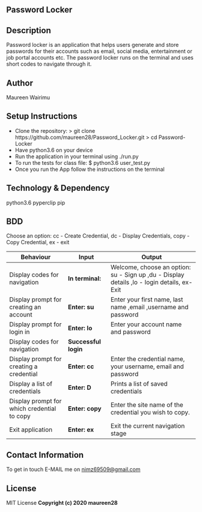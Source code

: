 ## Password Locker

## Description

Password locker is an application that helps users generate and store passwords for their accounts such as email, social media, entertainment or job portal accounts etc.
The password locker runs on the terminal and uses short codes to navigate through it.

## Author

Maureen Wairimu

## Setup Instructions

<ul>
<li>Clone the repository: 
> git clone https://github.com/maureen28/Password_Locker.git
> cd Password-Locker
 </li>
<li>Have python3.6 on your device</li>
<li>Run the application in your terminal using ./run.py </li>
<li>To run the tests for class file: $ python3.6 user_test.py</li>
<li>Once you run the App follow the instructions on the terminal </li>
</ul>

## Technology & Dependency

python3.6
pyperclip
pip

## BDD

<table>
<thead>
<tr>
<th >Behaviour</th>
<th >Input</th>
<th >Output</th>
</tr>
</thead>
<tbody>
<tr>
<td >Display codes for navigation</td>
<td ><strong>In terminal: </strong></td>
<td >Welcome, choose an option: su - Sign up ,du - Display details ,lo - login details, ex-Exit</td>
</tr>
<tr>
<td >Display prompt for creating an account</td>
<td ><strong>Enter: su</strong></td>
<td >Enter your first name, last name ,email ,username and password</td>
</tr>
<tr>
<td>Display prompt for login in</td>
<td ><strong>Enter: lo</strong></td>
<td >Enter your account name and password</td>
</tr>
<tr>
<td>Display codes for navigation</td>
<td><strong>Successful login</strong></td>
<tdalign="right">Choose an option: cc - Create Credential, dc - Display Credentials, copy - Copy Credential, ex - exit</tdalign="right">
</tr>
<tr>
<td >Display prompt for creating a credential</td>
<td ><strong>Enter: cc</strong></td>
<td >Enter the credential name, your username, email and password</td>
</tr>
<tr>
<td >Display a list of credentials</td>
<td ><strong>Enter: D</strong></td>
<td>Prints a list of saved credentials</td>
</tr>
<tr>
<td>Display prompt for which credential to copy</td>
<td ><strong>Enter: copy</strong></td>
<td>Enter the site name of the credential you wish to copy.</td>
</tr>
<tr>
<td >Exit application</td>
<td ><strong>Enter: ex</strong></td>
<td >Exit the current navigation stage</td>
</tr>
</tbody>
</table>


## Contact Information

To get in touch E-MAIL me on nimz69509@gmail.com

## License

MIT License
<b>Copyright (c) 2020 maureen28<b>
